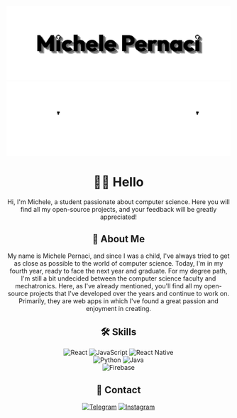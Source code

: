 <div align="center">
  <img width=800 src="https://github.com/Mikexezy/Mikexezy/blob/main/placeLight.png#gh-light-mode-only" alt="Logo">
  <img width=800 src="https://github.com/Mikexezy/Mikexezy/blob/main/placeDark.png#gh-dark-mode-only" alt="Logo">
</div>

<h1 align="center">👋🏻 Hello</h1>
<p align="center">Hi, I'm Michele, a student passionate about computer science. 
Here you will find all my open-source projects, and your feedback will be greatly appreciated!</p>

<h2 align="center">🚀 About Me</h2>
<p align="center">My name is Michele Pernaci, and since I was a child, I've always tried to get as close as possible to the world of computer science. Today, I'm in my fourth year, ready to face the next year and graduate. 
For my degree path, I'm still a bit undecided between the computer science faculty and mechatronics.
Here, as I've already mentioned, you'll find all my open-source projects that I've developed over the years and continue to work on. 
Primarily, they are web apps in which I've found a great passion and enjoyment in creating.</p>

<h2 align="center">🛠 Skills</h2>
<div align="center">
  <img src="https://img.shields.io/badge/React-20232A?style=for-the-badge&logo=react&logoColor=white" alt="React">
  <img src="https://img.shields.io/badge/JavaScript-20232A?style=for-the-badge&logo=javascript&logoColor=white" alt="JavaScript">
  <img src="https://img.shields.io/badge/React_Native-20232A?style=for-the-badge&logo=react&logoColor=white" alt="React Native">
</div>

<div align="center">
  <img src="https://img.shields.io/badge/Python-20232A?style=for-the-badge&logo=python&logoColor=white" alt="Python">
  <img src="https://img.shields.io/badge/Java-20232A?style=for-the-badge&logo=openjdk&logoColor=white" alt="Java">
</div>

<div align="center">
  <img src="https://img.shields.io/badge/firebase-20232A?style=for-the-badge&logo=firebase&logoColor=white" alt="Firebase">
</div>

<h2 align="center">📱 Contact</h2>
<div align="center">
  <a href="https://t.me/michelepernacigithub"><img src="https://img.shields.io/badge/telegram-20232A?style=for-the-badge&logo=telegram&logoColor=white" alt="Telegram"></a>
  <a href="https://www.instagram.com/michelepernacii/"><img src="https://img.shields.io/badge/instagram-20232A?style=for-the-badge&logo=instagram&logoColor=white" alt="Instagram"></a>
</div>
